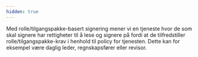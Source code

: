 ```yaml
---
hidden: true
---
```


Med rolle/tilgangspakke-basert signering mener vi en tjeneste hvor de som skal signere har rettigheter til å lese og signere på fordi at de tilfredstiller rolle/tilgangspakke-krav i henhold til policy for tjenesten.
Dette kan for eksempel være daglig leder, regnskapsfører eller revisor.